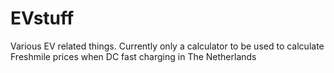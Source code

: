 # EVstuff

Various EV related things.
Currently only a calculator to be used to calculate Freshmile prices when DC fast charging in The Netherlands
